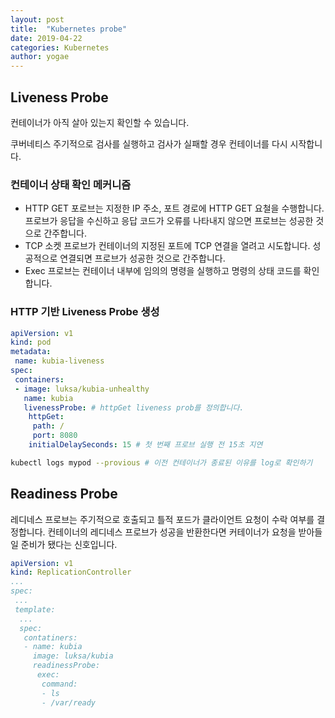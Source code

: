 ```yaml
---
layout: post
title:  "Kubernetes probe"
date: 2019-04-22
categories: Kubernetes
author: yogae
---
```


## Liveness Probe

컨테이너가 아직 살아 있는지 확인할 수 있습니다.

쿠버네티스 주기적으로 검사를 실행하고 검사가 실패할 경우 컨테이너를 다시 시작합니다.

### 컨테이너 상태 확인 메커니즘

- HTTP GET 포로브는 지정한 IP 주소, 포트 경로에 HTTP GET 요철을 수행합니다. 프로브가 응답을 수신하고 응답 코드가 오류를 나타내지 않으면 프로브는 성공한 것으로 간주합니다.
- TCP 소켓 프로브가 컨테이너의 지정된 포트에 TCP 연결을 열려고 시도합니다. 성공적으로 연결되면 프로브가 성공한 것으로 간주합니다.
- Exec 프로브는 컨테이너 내부에 임의의 명령을 실행하고 명령의 상태 코드를 확인합니다.

### HTTP 기반 Liveness Probe 생성

```yaml
apiVersion: v1
kind: pod
metadata:
 name: kubia-liveness
spec:
 containers:
 - image: luksa/kubia-unhealthy
   name: kubia
   livenessProbe: # httpGet liveness prob를 정의합니다.
    httpGet:
     path: /
     port: 8080
    initialDelaySeconds: 15 # 첫 번째 프로브 실행 전 15초 지연
```

```bash
kubectl logs mypod --provious # 이전 컨테이너가 종료된 이유를 log로 확인하기
```

## Readiness Probe

레디네스 프로브는 주기적으로 호출되고 틀적 포드가 클라이언트 요청이 수락 여부를 결정합니다. 컨테이너의 레디네스 프로브가 성공을 반환한다면 커테이너가 요청을 받아들일 준비가 됐다는 신호입니다.

```yaml
apiVersion: v1
kind: ReplicationController
...
spec:
 ...
 template:
  ...
  spec:
   contatiners:
   - name: kubia
     image: luksa/kubia
     readinessProbe:
      exec:
       command:
       - ls
       - /var/ready
  
```

